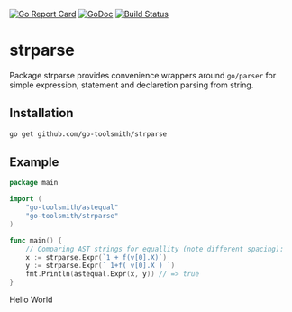 [![Go Report Card](https://goreportcard.com/badge/github.com/go-toolsmith/strparse)](https://goreportcard.com/report/github.com/go-toolsmith/strparse)
[![GoDoc](https://godoc.org/github.com/go-toolsmith/strparse?status.svg)](https://godoc.org/github.com/go-toolsmith/strparse)
[![Build Status](https://travis-ci.org/go-toolsmith/strparse.svg?branch=master)](https://travis-ci.org/go-toolsmith/strparse)


# strparse

Package strparse provides convenience wrappers around `go/parser` for simple
expression, statement and declaretion parsing from string.

## Installation

```bash
go get github.com/go-toolsmith/strparse
```

## Example

```go
package main

import (
	"go-toolsmith/astequal"
	"go-toolsmith/strparse"
)

func main() {
	// Comparing AST strings for equallity (note different spacing):
	x := strparse.Expr(`1 + f(v[0].X)`)
	y := strparse.Expr(` 1+f( v[0].X ) `)
	fmt.Println(astequal.Expr(x, y)) // => true
}

```
Hello World

